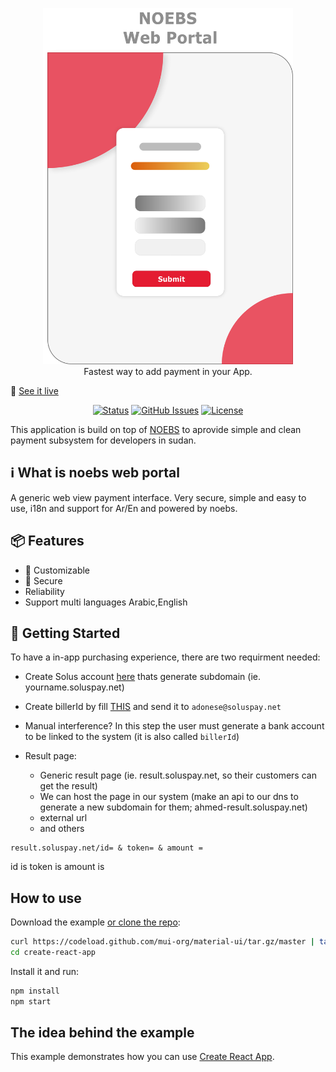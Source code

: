 <p align="center">
    <a href="https://soluspay.net">
      <img alt="NOEBS web portal" width="400" src=".github/NOEBS web portal.png">
    </a><br>
    Fastest way to add payment in your App.
</p>

🚀 [See it live](https://vercel.com/)

<div align="center">

[![Status](https://img.shields.io/badge/status-active-success.svg)]()
[![GitHub Issues](https://img.shields.io/github/issues/ahmadadlan11/noebs-web-portal)](https://github.com/ahmadadlan11/noebs-web-portal/issues)
[![License](https://img.shields.io/badge/license-MIT-blue.svg)](/LICENSE)

</div>

This application is build on top of [NOEBS](https://github.com/adonese/noebs/) to aprovide simple and clean payment subsystem for developers in sudan.

##  ℹ️ What is noebs web portal

A generic web view payment interface. Very secure, simple and easy to use, i18n and support for Ar/En and powered by noebs.

## 📦 Features

- :100: Customizable
- :100: Secure
- Reliability
- Support multi languages Arabic,English

## 🏁 Getting Started

To have a in-app purchasing experience, there are two requirment needed:

- Create Solus account [here](https://google.com) thats generate subdomain (ie. yourname.soluspay.net)

- Create billerId by fill [THIS](https://google.com) and send it to ``` adonese@soluspay.net ```

- Manual interference? In this step the user must generate a bank account to be linked to the system (it is also called `billerId`)
- Result page:
	- Generic result page (ie. result.soluspay.net, so their customers can get the result)
	- We can host the page in our system (make an api to our dns to generate a new subdomain for them; ahmed-result.soluspay.net)
	- external url
	- and others

 ```
 result.soluspay.net/id= & token= & amount =
 ```
 id is
 token is
 amount is


## How to use

Download the example [or clone the repo](https://github.com/mui-org/material-ui):

```sh
curl https://codeload.github.com/mui-org/material-ui/tar.gz/master | tar -xz --strip=2 material-ui-master/examples/create-react-app
cd create-react-app
```

Install it and run:

```sh
npm install
npm start
```

## The idea behind the example

This example demonstrates how you can use [Create React App](https://github.com/facebookincubator/create-react-app).
